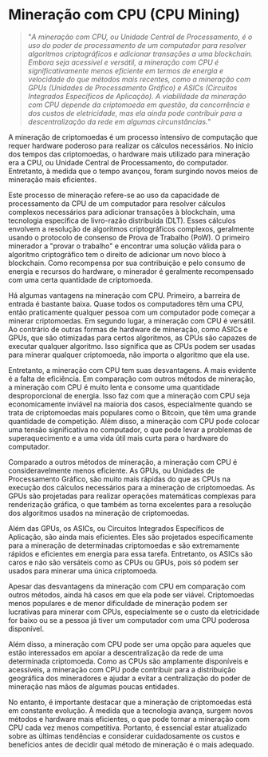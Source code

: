 # Mineração com CPU (CPU Mining)

>"*A mineração com CPU, ou Unidade Central de Processamento, é o uso do poder de processamento de um computador para resolver algoritmos criptográficos e adicionar transações a uma blockchain. Embora seja acessível e versátil, a mineração com CPU é significativamente menos eficiente em termos de energia e velocidade do que métodos mais recentes, como a mineração com GPUs (Unidades de Processamento Gráfico) e ASICs (Circuitos Integrados Específicos de Aplicação). A viabilidade da mineração com CPU depende da criptomoeda em questão, da concorrência e dos custos de eletricidade, mas ela ainda pode contribuir para a descentralização da rede em algumas circunstâncias.*"

A mineração de criptomoedas é um processo intensivo de computação que requer hardware poderoso para realizar os cálculos necessários. No início dos tempos das criptomoedas, o hardware mais utilizado para mineração era a CPU, ou Unidade Central de Processamento, do computador. Entretanto, à medida que o tempo avançou, foram surgindo novos meios de mineração mais eficientes.

Este processo de mineração refere-se ao uso da capacidade de processamento da CPU de um computador para resolver cálculos complexos necessários para adicionar transações à blockchain, uma tecnologia específica de livro-razão distribuída (DLT). Esses cálculos envolvem a resolução de algoritmos criptográficos complexos, geralmente usando o protocolo de consenso de Prova de Trabalho (PoW). O primeiro minerador a "provar o trabalho" e encontrar uma solução válida para o algoritmo criptográfico tem o direito de adicionar um novo bloco à blockchain. Como recompensa por sua contribuição e pelo consumo de energia e recursos do hardware, o minerador é geralmente recompensado com uma certa quantidade de criptomoeda.

Há algumas vantagens na mineração com CPU. Primeiro, a barreira de entrada é bastante baixa. Quase todos os computadores têm uma CPU, então praticamente qualquer pessoa com um computador pode começar a minerar criptomoedas. Em segundo lugar, a mineração com CPU é versátil. Ao contrário de outras formas de hardware de mineração, como ASICs e GPUs, que são otimizadas para certos algoritmos, as CPUs são capazes de executar qualquer algoritmo. Isso significa que as CPUs podem ser usadas para minerar qualquer criptomoeda, não importa o algoritmo que ela use.

Entretanto, a mineração com CPU tem suas desvantagens. A mais evidente é a falta de eficiência. Em comparação com outros métodos de mineração, a mineração com CPU é muito lenta e consome uma quantidade desproporcional de energia. Isso faz com que a mineração com CPU seja economicamente inviável na maioria dos casos, especialmente quando se trata de criptomoedas mais populares como o Bitcoin, que têm uma grande quantidade de competição. Além disso, a mineração com CPU pode colocar uma tensão significativa no computador, o que pode levar a problemas de superaquecimento e a uma vida útil mais curta para o hardware do computador.

Comparado a outros métodos de mineração, a mineração com CPU é consideravelmente menos eficiente. As GPUs, ou Unidades de Processamento Gráfico, são muito mais rápidas do que as CPUs na execução dos cálculos necessários para a mineração de criptomoedas. As GPUs são projetadas para realizar operações matemáticas complexas para renderização gráfica, o que também as torna excelentes para a resolução dos algoritmos usados na mineração de criptomoedas.

Além das GPUs, os ASICs, ou Circuitos Integrados Específicos de Aplicação, são ainda mais eficientes. Eles são projetados especificamente para a mineração de determinadas criptomoedas e são extremamente rápidos e eficientes em energia para essa tarefa. Entretanto, os ASICs são caros e não são versáteis como as CPUs ou GPUs, pois só podem ser usados para minerar uma única criptomoeda.

Apesar das desvantagens da mineração com CPU em comparação com outros métodos, ainda há casos em que ela pode ser viável. Criptomoedas menos populares e de menor dificuldade de mineração podem ser lucrativas para minerar com CPUs, especialmente se o custo da eletricidade for baixo ou se a pessoa já tiver um computador com uma CPU poderosa disponível.

Além disso, a mineração com CPU pode ser uma opção para aqueles que estão interessados em apoiar a descentralização da rede de uma determinada criptomoeda. Como as CPUs são amplamente disponíveis e acessíveis, a mineração com CPU pode contribuir para a distribuição geográfica dos mineradores e ajudar a evitar a centralização do poder de mineração nas mãos de algumas poucas entidades.

No entanto, é importante destacar que a mineração de criptomoedas está em constante evolução. À medida que a tecnologia avança, surgem novos métodos e hardware mais eficientes, o que pode tornar a mineração com CPU cada vez menos competitiva. Portanto, é essencial estar atualizado sobre as últimas tendências e considerar cuidadosamente os custos e benefícios antes de decidir qual método de mineração é o mais adequado.
